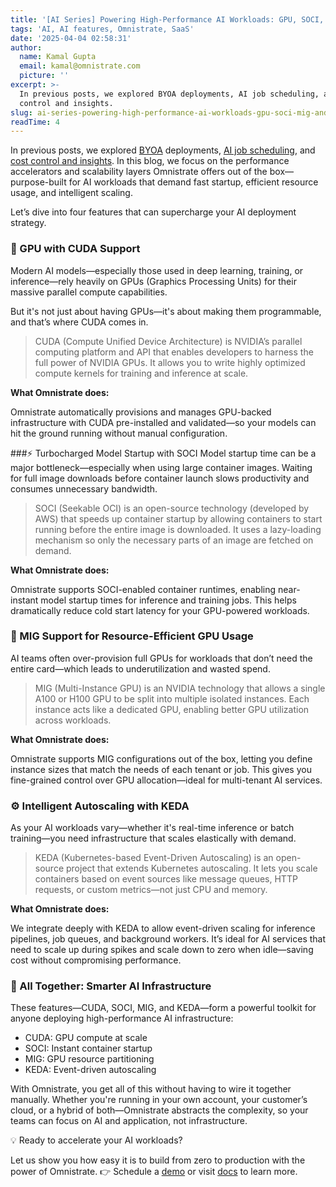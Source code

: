 ```yaml
---
title: '[AI Series] Powering High-Performance AI Workloads: GPU, SOCI, MIG, and KEDA'
tags: 'AI, AI features, Omnistrate, SaaS'
date: '2025-04-04 02:58:31'
author:
  name: Kamal Gupta
  email: kamal@omnistrate.com
  picture: ''
excerpt: >-
  In previous posts, we explored BYOA deployments, AI job scheduling, and cost
  control and insights.
slug: ai-series-powering-high-performance-ai-workloads-gpu-soci-mig-and-keda
readTime: 4
---
```


In previous posts, we explored [BYOA][1] deployments, [AI job scheduling][2], and [cost control and insights][3]. In this blog, we focus on the performance accelerators and scalability layers Omnistrate offers out of the box—purpose-built for AI workloads that demand fast startup, efficient resource usage, and intelligent scaling.

Let’s dive into four features that can supercharge your AI deployment strategy.


### 🧠 GPU with CUDA Support

Modern AI models—especially those used in deep learning, training, or inference—rely heavily on GPUs (Graphics Processing Units) for their massive parallel compute capabilities.

But it's not just about having GPUs—it's about making them programmable, and that’s where CUDA comes in.

> CUDA (Compute Unified Device Architecture) is NVIDIA’s parallel
> computing platform and API that enables developers to harness the full
> power of NVIDIA GPUs. It allows you to write highly optimized compute
> kernels for training and inference at scale.

**What Omnistrate does:**

Omnistrate automatically provisions and manages GPU-backed infrastructure with CUDA pre-installed and validated—so your models can hit the ground running without manual configuration.

###⚡ Turbocharged Model Startup with SOCI
Model startup time can be a major bottleneck—especially when using large container images. Waiting for full image downloads before container launch slows productivity and consumes unnecessary bandwidth.

> SOCI (Seekable OCI) is an open-source technology (developed by AWS)
> that speeds up container startup by allowing containers to start
> running before the entire image is downloaded. It uses a lazy-loading
> mechanism so only the necessary parts of an image are fetched on
> demand.

**What Omnistrate does:**

Omnistrate supports SOCI-enabled container runtimes, enabling near-instant model startup times for inference and training jobs. This helps dramatically reduce cold start latency for your GPU-powered workloads.


### 🧩 MIG Support for Resource-Efficient GPU Usage

AI teams often over-provision full GPUs for workloads that don’t need the entire card—which leads to underutilization and wasted spend.

> MIG (Multi-Instance GPU) is an NVIDIA technology that allows a single
> A100 or H100 GPU to be split into multiple isolated instances. Each
> instance acts like a dedicated GPU, enabling better GPU utilization
> across workloads.

**What Omnistrate does:**

Omnistrate supports MIG configurations out of the box, letting you define instance sizes that match the needs of each tenant or job. This gives you fine-grained control over GPU allocation—ideal for multi-tenant AI services.


### ⚙️ Intelligent Autoscaling with KEDA

As your AI workloads vary—whether it's real-time inference or batch training—you need infrastructure that scales elastically with demand.

> KEDA (Kubernetes-based Event-Driven Autoscaling) is an open-source
> project that extends Kubernetes autoscaling. It lets you scale
> containers based on event sources like message queues, HTTP requests,
> or custom metrics—not just CPU and memory.

**What Omnistrate does:**

We integrate deeply with KEDA to allow event-driven scaling for inference pipelines, job queues, and background workers. It’s ideal for AI services that need to scale up during spikes and scale down to zero when idle—saving cost without compromising performance.


### 🔄 All Together: Smarter AI Infrastructure

These features—CUDA, SOCI, MIG, and KEDA—form a powerful toolkit for anyone deploying high-performance AI infrastructure:

- CUDA: GPU compute at scale
- SOCI: Instant container startup
- MIG: GPU resource partitioning
- KEDA: Event-driven autoscaling

With Omnistrate, you get all of this without having to wire it together manually. Whether you're running in your own account, your customer’s cloud, or a hybrid of both—Omnistrate abstracts the complexity, so your teams can focus on AI and application, not infrastructure.

💡 Ready to accelerate your AI workloads?

Let us show you how easy it is to build  from zero to production with the power of Omnistrate.
👉 Schedule a [demo][4] or visit [docs][5] to learn more.


  [1]: https://blog.omnistrate.com/posts/125
  [2]: https://blog.omnistrate.com/posts/140
  [3]: https://blog.omnistrate.com/posts/141
  [4]: https://calendly.com/omnistrate
  [5]: https://docs.omnistrate.com
